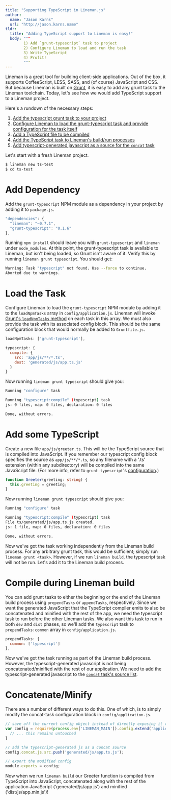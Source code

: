 ```yaml
---
title: "Supporting TypeScript in Lineman.js"
author:
  name: "Jason Karns"
  url: "http://jason.karns.name"
tldr:
  title: "Adding TypeScript support to Lineman is easy!"
  body: """
        1) Add `grunt-typescript` task to project
        2) Configure Lineman to load and run the task
        3) Write TypeScript
        4) Profit!
        """
---
```


Lineman is a great tool for building client-side applications. Out of the box,
it supports CoffeeScript, LESS, SASS, and (of course) JavaScript and CSS. But
because Lineman is built on [Grunt](http://gruntjs.com), it is easy to add any
grunt task to the Lineman toolchain. Today, let's see how we would add
TypeScript support to a Lineman project.

Here's a rundown of the necessary steps:

1. [Add the typescript grunt task to your project](#add-ts-dependency)
2. [Configure Lineman to load the grunt-typescript task and provide
   configuration for the task itself](#load-ts-task)
3. [Add a TypeScript file to be compiled](#add-ts-src)
4. [Add the TypeScript task to Lineman's build/run processes](#add-ts-to-build)
5. [Add typescript-generated javascript as a source for the `concat`
   task](#concat-ts-js)

Let's start with a fresh Lineman project.

```sh
$ lineman new ts-test
$ cd ts-test
```

<h1 id="add-ts-dependency">Add Dependency</h1>

Add the `grunt-typescript` NPM module as a dependency in your project by adding
it to `package.js`.

```javascript
"dependencies": {
  "lineman": "~0.7.1",
  "grunt-typescript": "0.1.6"
},
```

Running `npm install` should leave you with `grunt-typescript` and `lineman`
under `node_modules`. At this point, the grunt-typescript task is available to
Lineman, but isn't being loaded, so Grunt isn't aware of it. Verify this by
running `lineman grunt typescript`. You should get:

```sh
Warning: Task "typescript" not found. Use --force to continue.
Aborted due to warnings.
```

<h1 id="load-ts-task">Load the Task</h1>

Configure Lineman to load the `grunt-typescript` NPM module by adding it to the
`loadNpmTasks` array in `config/application.js`. Lineman will invoke [Grunt's
`loadNpmTasks` method](http://gruntjs.com/api/grunt#grunt.loadnpmtasks) on each
task in this array. We must also provide the task with its associated config
block. This should be the same configuration block that would normally be added
to `Gruntfile.js`.

```javascript
loadNpmTasks: ['grunt-typescript'],

typescript: {
  compile: {
    src: 'app/js/**/*.ts',
    dest: 'generated/js/app.ts.js'
  }
}
```

Now running `lineman grunt typescript` should give you:

```sh
Running "configure" task

Running "typescript:compile" (typescript) task
js: 0 files, map: 0 files, declaration: 0 files

Done, without errors.
```

<h1 id="add-ts-src">Add some TypeScript</h1>

Create a new file `app/js/greeter.ts`. This will be the TypeScript source that
is compiled into JavaScript. If you remember our typescript config block
specifies the source as <code>app/js/\*\*/\*.ts</code>, so any filename with a
'.ts' extension (within any subdirectory) will be compiled into the same
JavaScript file. (For more info, refer to `grunt-typescript`'s
[configuration](https://github.com/k-maru/grunt-typescript).)

```typescript
function Greeter(greeting: string) {
  this.greeting = greeting;
}
```

Now running `lineman grunt typescript` should give you:

```bash
Running "configure" task

Running "typescript:compile" (typescript) task
File ts/generated/js/app.ts.js created.
js: 1 file, map: 0 files, declaration: 0 files

Done, without errors.
```

Now we've got the task working independently from the Lineman build process.
For any arbitrary grunt task, this would be sufficient; simply run `lineman
grunt <task>`.  However, if we run `lineman build`, the typescript task will
not be run. Let's add it to the Lineman build process.

<h1 id="add-ts-to-build">Compile during Lineman build</h1>

You can add grunt tasks to either the beginning or the end of the Lineman build
process using `prependTasks` or `appendTasks`, respectively. Since we want the
generated JavaScript that the TypeScript compiler emits to also be concatenated
and minified with the rest of the app, we need the typescript task to run before
the other Lineman tasks. We also want this task to run in both `dev` and `dist`
phases, so we'll add the `typescript` task to `prependTasks:common` array in
`config/application.js`.

```javascript
prependTasks: {
  common: ['typescript']
},
```

Now we've got the task running as part of the Lineman build process. However,
the typescript-generated javascript is not being concatenated/minified with the
rest of our application. We need to add the typescript-generated javascript to
the [`concat` task's source
list](https://github.com/linemanjs/lineman/blob/7a73c9786594d1e3ec48d9c1affa479e0c78d1bd/config/application.coffee#L80).

<h1 id="concat-ts-js">Concatenate/Minify</h1>

There are a number of different ways to do this. One of which, is to simply
modify the concat-task configuration block in `config/application.js`.

```javascript
// save off the current config object instead of directly exposing it via module.exports
var config = require(process.env['LINEMAN_MAIN']).config.extend('application', {
  // ... this remains untouched
}

// add the typescript-generated js as a concat source
config.concat.js.src.push('generated/js/app.ts.js');

// export the modified config
module.exports = config;
```

Now when we run `lineman build` our Greeter function is compiled from TypeScript
into JavaScript, concatenated along with the rest of the application JavaScript
('generated/js/app.js') and minified ('dist/js/app.min.js')!
